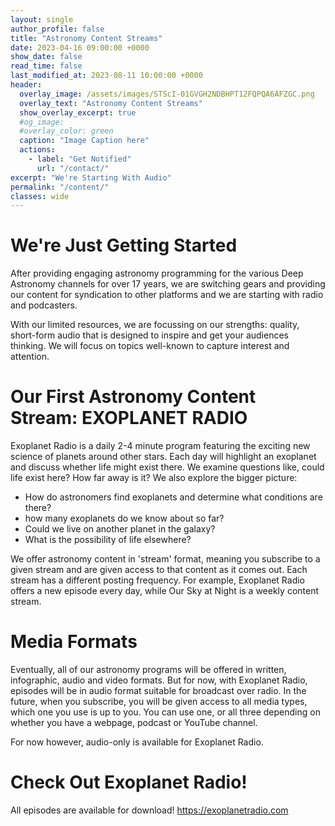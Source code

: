 ```yaml
---
layout: single
author_profile: false
title: "Astronomy Content Streams"
date: 2023-04-16 09:00:00 +0000
show_date: false
read_time: false
last_modified_at: 2023-08-11 10:00:00 +0000
header:
  overlay_image: /assets/images/STScI-01GVGH2NDBHPT12FQPQA6AFZGC.png
  overlay_text: "Astronomy Content Streams"
  show_overlay_excerpt: true
  #og_image:
  #overlay_color: green
  caption: "Image Caption here"
  actions:
    - label: "Get Notified"
      url: "/contact/"
excerpt: "We're Starting With Audio"
permalink: "/content/"
classes: wide
---
```


# We're Just Getting Started #

After providing engaging astronomy programming for the various Deep Astronomy channels for over 17 years, we are switching gears and providing our content for syndication to other platforms and we are starting with radio and podcasters.

With our limited resources, we are focussing on our strengths: quality, short-form audio that is designed to inspire and get your audiences thinking.  We will focus on topics well-known to capture interest and attention.

# Our First Astronomy Content Stream: EXOPLANET RADIO #

Exoplanet Radio is a daily 2-4 minute program featuring the exciting new science of planets around other stars.  Each day will highlight an exoplanet and discuss whether life might exist there.  We examine questions like, could life exist here? How far away is it? 
We also explore the bigger picture:
- How do astronomers find exoplanets and determine what conditions are there?
- how many exoplanets do we know about so far?
- Could we live on another planet in the galaxy?
- What is the possibility of life elsewhere?

We offer astronomy content in 'stream' format, meaning you subscribe to a given stream and are given access to that content as it comes out.  Each stream has a different posting frequency. For example, Exoplanet Radio offers a new episode every day, while Our Sky at Night is a weekly content stream.

# Media Formats #

Eventually, all of our astronomy programs will be offered in written, infographic, audio and video formats. But for now, with Exoplanet Radio, episodes will be in audio format suitable for broadcast over radio.  In the future, when you subscribe, you will be given access to all media types, which one you use is up to you.  You can use one, or all three depending on whether you have a webpage, podcast or YouTube channel.

For now however, audio-only is available for Exoplanet Radio.                                                                       
# Check Out Exoplanet Radio! #

All episodes are available for download!
<https://exoplanetradio.com>
